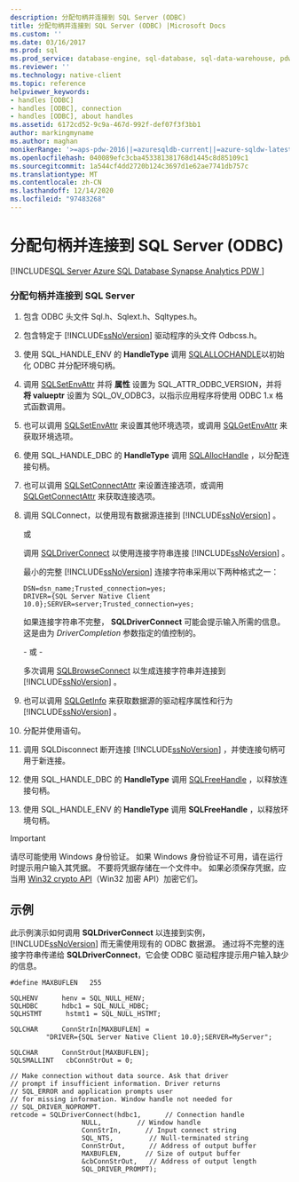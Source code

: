 ```yaml
---
description: 分配句柄并连接到 SQL Server (ODBC)
title: 分配句柄并连接到 SQL Server (ODBC) |Microsoft Docs
ms.custom: ''
ms.date: 03/16/2017
ms.prod: sql
ms.prod_service: database-engine, sql-database, sql-data-warehouse, pdw
ms.reviewer: ''
ms.technology: native-client
ms.topic: reference
helpviewer_keywords:
- handles [ODBC]
- handles [ODBC], connection
- handles [ODBC], about handles
ms.assetid: 6172cd52-9c9a-467d-992f-def07f3f3bb1
author: markingmyname
ms.author: maghan
monikerRange: '>=aps-pdw-2016||=azuresqldb-current||=azure-sqldw-latest||>=sql-server-2016||>=sql-server-linux-2017||=azuresqldb-mi-current'
ms.openlocfilehash: 040089efc3cba453381381768d1445c8d85109c1
ms.sourcegitcommit: 1a544cf4dd2720b124c3697d1e62ae7741db757c
ms.translationtype: MT
ms.contentlocale: zh-CN
ms.lasthandoff: 12/14/2020
ms.locfileid: "97483268"
---
```

# <a name="allocate-handles-and-connect-to-sql-server-odbc"></a>分配句柄并连接到 SQL Server (ODBC)
[!INCLUDE[SQL Server Azure SQL Database Synapse Analytics PDW ](../../includes/applies-to-version/sql-asdb-asdbmi-asa-pdw.md)]

    
### <a name="to-allocate-handles-and-connect-to-sql-server"></a>分配句柄并连接到 SQL Server  
  
1.  包含 ODBC 头文件 Sql.h、Sqlext.h、Sqltypes.h。  
  
2.  包含特定于 [!INCLUDE[ssNoVersion](../../includes/ssnoversion-md.md)] 驱动程序的头文件 Odbcss.h。  
  
3.  使用 SQL_HANDLE_ENV 的 **HandleType** 调用 [SQLALLOCHANDLE](../../odbc/reference/syntax/sqlallochandle-function.md)以初始化 ODBC 并分配环境句柄。  
  
4.  调用 [SQLSetEnvAttr](../../relational-databases/native-client-odbc-api/sqlsetenvattr.md) 并将 **属性** 设置为 SQL_ATTR_ODBC_VERSION，并将 **将 valueptr** 设置为 SQL_OV_ODBC3，以指示应用程序将使用 ODBC 1.x 格式函数调用。  
  
5.  也可以调用 [SQLSetEnvAttr](../../relational-databases/native-client-odbc-api/sqlsetenvattr.md) 来设置其他环境选项，或调用 [SQLGetEnvAttr](../../odbc/reference/syntax/sqlgetenvattr-function.md) 来获取环境选项。  
  
6.  使用 SQL_HANDLE_DBC 的 **HandleType** 调用 [SQLAllocHandle](../../odbc/reference/syntax/sqlallochandle-function.md) ，以分配连接句柄。  
  
7.  也可以调用 [SQLSetConnectAttr](../../relational-databases/native-client-odbc-api/sqlsetconnectattr.md) 来设置连接选项，或调用 [SQLGetConnectAttr](../../relational-databases/native-client-odbc-api/sqlgetconnectattr.md) 来获取连接选项。  
  
8.  调用 SQLConnect，以使用现有数据源连接到 [!INCLUDE[ssNoVersion](../../includes/ssnoversion-md.md)] 。  
  
     或  
  
     调用 [SQLDriverConnect](../../relational-databases/native-client-odbc-api/sqldriverconnect.md) 以使用连接字符串连接 [!INCLUDE[ssNoVersion](../../includes/ssnoversion-md.md)] 。  
  
     最小的完整 [!INCLUDE[ssNoVersion](../../includes/ssnoversion-md.md)] 连接字符串采用以下两种格式之一：  
  
    ```  
    DSN=dsn_name;Trusted_connection=yes;  
    DRIVER={SQL Server Native Client 10.0};SERVER=server;Trusted_connection=yes;  
    ```  
  
     如果连接字符串不完整， **SQLDriverConnect** 可能会提示输入所需的信息。 这是由为 *DriverCompletion* 参数指定的值控制的。  
  
     \- 或 -  
  
     多次调用 [SQLBrowseConnect](../../relational-databases/native-client-odbc-api/sqlbrowseconnect.md) 以生成连接字符串并连接到 [!INCLUDE[ssNoVersion](../../includes/ssnoversion-md.md)] 。  
  
9. 也可以调用 [SQLGetInfo](../../relational-databases/native-client-odbc-api/sqlgetinfo.md) 来获取数据源的驱动程序属性和行为 [!INCLUDE[ssNoVersion](../../includes/ssnoversion-md.md)] 。  
  
10. 分配并使用语句。  
  
11. 调用 SQLDisconnect 断开连接 [!INCLUDE[ssNoVersion](../../includes/ssnoversion-md.md)] ，并使连接句柄可用于新连接。  
  
12. 使用 SQL_HANDLE_DBC 的 **HandleType** 调用 [SQLFreeHandle](../../relational-databases/native-client-odbc-api/sqlfreehandle.md) ，以释放连接句柄。  
  
13. 使用 SQL_HANDLE_ENV 的 **HandleType** 调用 **SQLFreeHandle** ，以释放环境句柄。  
  
> [!IMPORTANT]  
>  请尽可能使用 Windows 身份验证。 如果 Windows 身份验证不可用，请在运行时提示用户输入其凭据。 不要将凭据存储在一个文件中。 如果必须保存凭据，应当用 [Win32 crypto API](/windows/win32/seccrypto/cryptography-reference)（Win32 加密 API）加密它们。  
  
## <a name="example"></a>示例  
 此示例演示如何调用 **SQLDriverConnect** 以连接到实例， [!INCLUDE[ssNoVersion](../../includes/ssnoversion-md.md)] 而无需使用现有的 ODBC 数据源。 通过将不完整的连接字符串传递给 **SQLDriverConnect**，它会使 ODBC 驱动程序提示用户输入缺少的信息。  
  
```  
#define MAXBUFLEN   255  
  
SQLHENV      henv = SQL_NULL_HENV;  
SQLHDBC      hdbc1 = SQL_NULL_HDBC;  
SQLHSTMT      hstmt1 = SQL_NULL_HSTMT;  
  
SQLCHAR      ConnStrIn[MAXBUFLEN] =  
         "DRIVER={SQL Server Native Client 10.0};SERVER=MyServer";  
  
SQLCHAR      ConnStrOut[MAXBUFLEN];  
SQLSMALLINT   cbConnStrOut = 0;  
  
// Make connection without data source. Ask that driver   
// prompt if insufficient information. Driver returns  
// SQL_ERROR and application prompts user  
// for missing information. Window handle not needed for  
// SQL_DRIVER_NOPROMPT.  
retcode = SQLDriverConnect(hdbc1,      // Connection handle  
                  NULL,         // Window handle  
                  ConnStrIn,      // Input connect string  
                  SQL_NTS,         // Null-terminated string  
                  ConnStrOut,      // Address of output buffer  
                  MAXBUFLEN,      // Size of output buffer  
                  &cbConnStrOut,   // Address of output length  
                  SQL_DRIVER_PROMPT);  
```  
  
